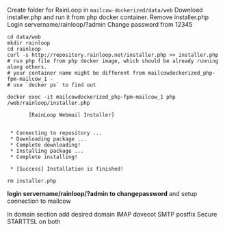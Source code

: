 Create folder for RainLoop in `mailcow-dockerized/data/web` 
Download installer.php and run it from php docker container. 
Remove installer.php
Login servername/rainloop/?admin
Change password from 12345
```
cd data/web
mkdir rainloop
cd rainloop
curl -s http://repository.rainloop.net/installer.php >> installer.php
# run php file from php docker image, which should be already running along others. 
# your container name might be different from mailcowdockerized_php-fpm-mailcow_1 -
# use `docker ps` to find out

docker exec -it mailcowdockerized_php-fpm-mailcow_1 php /web/rainloop/installer.php

       [RainLoop Webmail Installer]


 * Connecting to repository ...
 * Downloading package ...
 * Complete downloading!
 * Installing package ...
 * Complete installing!

 * [Success] Installation is finished!

rm installer.php
```

**login servername/rainloop/?admin to changepassword** and setup connection to mailcow

In domain section add desired domain
IMAP dovecot
SMTP postfix
Secure STARTTSL on both
